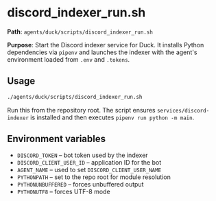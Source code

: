 # discord_indexer_run.sh

**Path**: `agents/duck/scripts/discord_indexer_run.sh`

**Purpose**: Start the Discord indexer service for Duck. It installs Python dependencies via `pipenv` and launches the indexer with the agent's environment loaded from `.env` and `.tokens`.

## Usage
```bash
./agents/duck/scripts/discord_indexer_run.sh
```
Run this from the repository root. The script ensures `services/discord-indexer` is installed and then executes `pipenv run python -m main`.

## Environment variables
- `DISCORD_TOKEN` – bot token used by the indexer
- `DISCORD_CLIENT_USER_ID` – application ID for the bot
- `AGENT_NAME` – used to set `DISCORD_CLIENT_USER_NAME`
- `PYTHONPATH` – set to the repo root for module resolution
- `PYTHONUNBUFFERED` – forces unbuffered output
- `PYTHONUTF8` – forces UTF-8 mode
